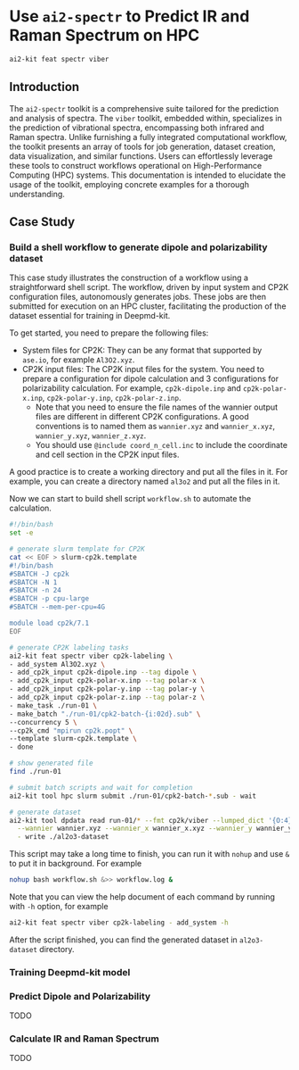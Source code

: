 # Use `ai2-spectr` to Predict IR and Raman Spectrum on HPC
```bash
ai2-kit feat spectr viber
```

## Introduction
The `ai2-spectr` toolkit is a comprehensive suite tailored for the prediction and analysis of spectra. The `viber` toolkit, embedded within, specializes in the prediction of vibrational spectra, encompassing both infrared and Raman spectra. Unlike furnishing a fully integrated computational workflow, the toolkit presents an array of tools for job generation, dataset creation, data visualization, and similar functions. Users can effortlessly leverage these tools to construct workflows operational on High-Performance Computing (HPC) systems. This documentation is intended to elucidate the usage of the toolkit, employing concrete examples for a thorough understanding.

## Case Study

### Build a shell workflow to generate dipole and polarizability dataset

This case study illustrates the construction of a workflow using a straightforward shell script. The workflow, driven by input system and CP2K configuration files, autonomously generates jobs. These jobs are then submitted for execution on an HPC cluster, facilitating the production of the dataset essential for training in Deepmd-kit.

To get started, you need to prepare the following files:

* System files for CP2K: They can be any format that supported by `ase.io`, for example `Al3O2.xyz`.
* CP2K input files: The CP2K input files for the system. You need to prepare a configuration for dipole calculation and 3 configurations for polarizability calculation. For example, `cp2k-dipole.inp` and `cp2k-polar-x.inp`, `cp2k-polar-y.inp`, `cp2k-polar-z.inp`.
  * Note that you need to ensure the file names of the wannier output files are different in different CP2K configurations. A good conventions is to named them as `wannier.xyz` and `wannier_x.xyz`, `wannier_y.xyz`, `wannier_z.xyz`.
  * You should use `@include coord_n_cell.inc` to include the coordinate and cell section in the CP2K input files.

A good practice is to create a working directory and put all the files in it. For example, you can create a directory named `al3o2` and put all the files in it. 

Now we can start to build shell script `workflow.sh` to automate the calculation. 

```bash
#!/bin/bash
set -e

# generate slurm template for CP2K
cat << EOF > slurm-cp2k.template
#!/bin/bash
#SBATCH -J cp2k
#SBATCH -N 1
#SBATCH -n 24
#SBATCH -p cpu-large
#SBATCH --mem-per-cpu=4G

module load cp2k/7.1
EOF

# generate CP2K labeling tasks
ai2-kit feat spectr viber cp2k-labeling \
- add_system Al3O2.xyz \
- add_cp2k_input cp2k-dipole.inp --tag dipole \
- add_cp2k_input cp2k-polar-x.inp --tag polar-x \
- add_cp2k_input cp2k-polar-y.inp --tag polar-y \
- add_cp2k_input cp2k-polar-z.inp --tag polar-z \
- make_task ./run-01 \
- make_batch "./run-01/cpk2-batch-{i:02d}.sub" \
--concurrency 5 \
--cp2k_cmd "mpirun cp2k.popt" \
--template slurm-cp2k.template \
- done

# show generated file
find ./run-01 

# submit batch scripts and wait for completion
ai2-kit tool hpc slurm submit ./run-01/cpk2-batch-*.sub - wait

# generate dataset
ai2-kit tool dpdata read run-01/* --fmt cp2k/viber --lumped_dict '{O:4}' --output_file output  \
  --wannier wannier.xyz --wannier_x wannier_x.xyz --wannier_y wannier_y.xyz --wannier_z wannier_z.xyz \
  - write ./al2o3-dataset
```

This script may take a long time to finish, you can run it with `nohup` and use `&` to put it in background. For example

```bash
nohup bash workflow.sh &>> workflow.log &
```

Note that you can view the help document of each command by running with `-h` option, for example 
```bash
ai2-kit feat spectr viber cp2k-labeling - add_system -h
```

After the script finished, you can find the generated dataset in `al2o3-dataset` directory.

### Training Deepmd-kit model



### Predict Dipole and Polarizability
TODO

### Calculate IR and Raman Spectrum
TODO
